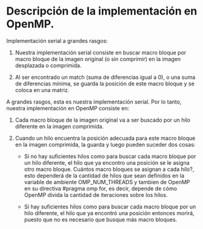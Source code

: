 # Descripción de la implementación en OpenMP.

Implementación serial a grandes rasgos:
1. Nuestra implementación serial consiste en buscar macro bloque por macro bloque de la imagen original (o sin comprimir) en la imagen desplazada o comprimida.

2. Al ser encontrado un match (suma de diferencias igual a 0), o una suma de diferencias mínima, se guarda la posición de este macro bloque y se coloca en una matriz.

A grandes rasgos, esta es nuestra implementación serial. Por lo tanto, nuestra implementación en OpenMP consiste en:

1. Cada macro bloque de la imagen original va a ser buscado por un hilo diferente en la imagen comprimida.

2. Cuando un hilo encuentra la posición adecuada para este macro bloque en la imagen comprimida, la guarda y luego pueden suceder dos cosas:

   * Si no hay suficientes hilos como para buscar cada macro bloque por un hilo diferente, el hilo que ya encontro una posición se le asigna otro macro bloque. Cuántos macro bloques se asignan a cada hilo?, esto dependerá de la cantidad de hilos que sean definidos en la variable de ambiente OMP_NUM_THREADS y tambien de OpenMP en su directiva #pragma omp for, es decir, depende de cómo OpenMP divida la cantidad de iteraciones sobre los hilos.

   * Si hay suficientes hilos como para buscar cada macro bloque por un hilo diferente, el hilo que ya encontró una posición entonces morirá, puesto que no es necesario que busque más macro bloques.
